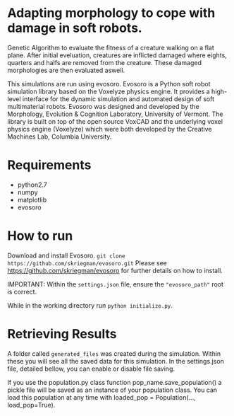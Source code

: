 # Adapting morphology to cope with damage in soft robots.
Genetic Algorithm to evaluate the fitness of a creature walking on a flat plane. After initial eveluation, creatures are inflicted damaged where eights, quarters and halfs are removed from the creature. These damaged morphologies are then evaluated aswell.

This simulations are run using evosoro. Evosoro is a Python soft robot simulation library based on the Voxelyze physics engine. It provides a high-level interface for the dynamic simulation and automated design of soft multimaterial robots. Evosoro was designed and developed by the Morphology, Evolution & Cognition Laboratory, University of Vermont. The library is built on top of the open source VoxCAD and the underlying voxel physics engine (Voxelyze) which were both developed by the Creative Machines Lab, Columbia University.

# Requirements
- python2.7
- numpy
- matplotlib
- evosoro

# How to run
Download and install Evosoro.
`git clone https://github.com/skriegman/evosoro.git`
Please see https://github.com/skriegman/evosoro for further details on how to install.

IMPORTANT: Within the `settings.json` file, ensure the `"evosoro_path"` root is correct.

While in the working directory run `python initialize.py`.

# Retrieving Results
A folder called `generated_files` was created during the simulation. Within these you will see all the saved data for this simulation. In the settings.json file, detailed bellow, you can enable or disable file saving. 

If you use the population.py class function pop_name.save_population() a pickle file will be saved as an instance of your population class. You can load this population at any time with loaded_pop = Population(..., load_pop=True). 

